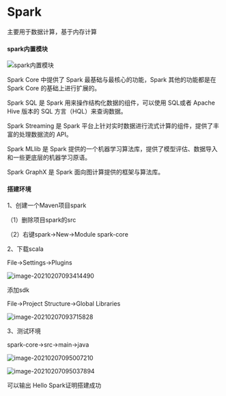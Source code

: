 # Spark

主要用于数据计算，基于内存计算

#### spark内置模块

![spark内置模块](C:\Users\starry\Desktop\spark内置模块.png)

Spark Core 中提供了 Spark 最基础与最核心的功能，Spark 其他的功能都是在 Spark Core 的基础上进行扩展的。

Spark SQL 是 Spark 用来操作结构化数据的组件，可以使用 SQL或者 Apache Hive 版本的 SQL 方言（HQL）来查询数据。

Spark Streaming 是 Spark 平台上针对实时数据进行流式计算的组件，提供了丰富的处理数据流的 API。 

Spark MLlib 是 Spark 提供的一个机器学习算法库，提供了模型评估、数据导入和一些更底层的机器学习原语。

Spark GraphX 是 Spark 面向图计算提供的框架与算法库。

#### 搭建环境

1、创建一个Maven项目spark

（1）删除项目spark的src

（2）右键spark->New->Module  spark-core

2、下载scala

File->Settings->Plugins

![image-20210207093414490](C:\Users\starry\Desktop\scala-1.png)

添加sdk

File->Project Structure->Global Libraries

![image-20210207093715828](C:\Users\starry\Desktop\scala-2.png)

3、测试环境

spark-core->src->main->java

![image-20210207095007210](C:\Users\starry\Desktop\test-1.png)

![image-20210207095037894](C:\Users\starry\Desktop\test-2.png)

可以输出 Hello Spark证明搭建成功